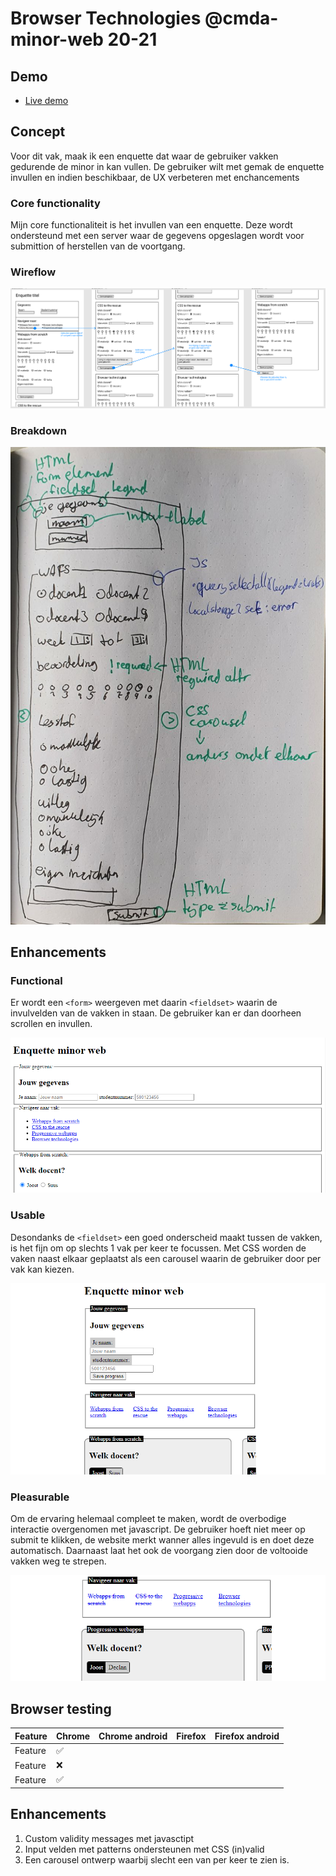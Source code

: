 # Browser Technologies @cmda-minor-web 20-21


## Demo

- [Live demo](#)


## Concept
Voor dit vak, maak ik een enquette dat waar de gebruiker vakken gedurende de minor in kan vullen. De gebruiker wilt met gemak de enquette invullen en indien beschikbaar, de UX verbeteren met enchancements

### Core functionality

Mijn core functionaliteit is het invullen van een enquette. Deze wordt ondersteund met een server waar de gegevens opgeslagen wordt voor submittion of herstellen van de voortgang.

### Wireflow

![Wireflow](./assets/wireflow.png)

### Breakdown

![Breakdown](./assets/breakdown.png)

## Enhancements

### Functional
Er wordt een `<form>` weergeven met daarin `<fieldset>` waarin de invulvelden van de vakken in staan. De gebruiker kan er dan doorheen scrollen en invullen.

![](./assets/layer_functional.png)

### Usable
Desondanks de `<fieldset>` een goed onderscheid maakt tussen de vakken, is het fijn om op slechts 1 vak per keer te focussen. Met CSS worden de vaken naast elkaar geplaatst als een carousel waarin de gebruiker door per vak kan kiezen.

![](./assets/layer_usable.png)

### Pleasurable 
Om de ervaring helemaal compleet te maken, wordt de overbodige interactie overgenomen met javascript. De gebruiker hoeft niet meer op submit te klikken, de website merkt wanner alles ingevuld is en doet deze automatisch. Daarnaast laat het ook de voorgang zien door de voltooide vakken weg te strepen.

![](./assets/layer_pleasurable.png)

## Browser testing

| Feature | Chrome | Chrome android | Firefox | Firefox android |
| ------- | ------ | -------------- | ------- | --------------- |
| Feature | ✅     |                |         |                 |
| Feature | ❌     |                |         |                 |
| Feature | ✅     |                |         |                 |


## Enhancements
1. Custom validity messages met javasctipt
2. Input velden met patterns ondersteunen met CSS (in)valid
3. Een carousel ontwerp waarbij slecht een van per keer te zien is.